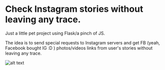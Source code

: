 # Check Instagram stories without leaving any trace.

Just a little pet project using Flask/a pinch of JS.

The idea is to send special requests to Instagram servers and get FB (yeah, Facebook bought IG :D ) photos/videos links from user's stories without leaving any trace. 


![alt text](https://github.com/shredsgang/anonstory_flask/blob/master/static/1.png)
